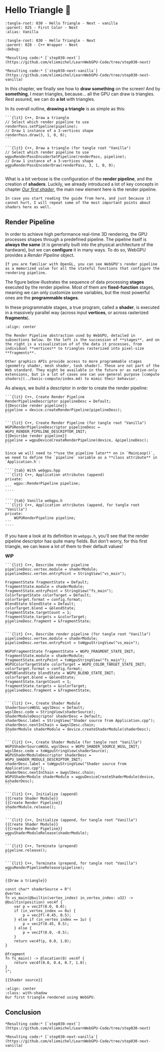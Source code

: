 Hello Triangle <span class="bullet">🔴</span>
==============

```{lit-setup}
:tangle-root: 030 - Hello Triangle - Next - vanilla
:parent: 025 - First Color - Next
:alias: Vanilla
```

```{lit-setup}
:tangle-root: 030 - Hello Triangle - Next
:parent: 028 - C++ Wrapper - Next
:debug:
```

````{tab} With webgpu.hpp
*Resulting code:* [`step030-next`](https://github.com/eliemichel/LearnWebGPU-Code/tree/step030-next)
````

````{tab} Vanilla webgpu.h
*Resulting code:* [`step030-next-vanilla`](https://github.com/eliemichel/LearnWebGPU-Code/tree/step030-next-vanilla)
````

In this chapter, we finally see how to **draw something** on the screen! And by **something**, I mean triangles, because... all the GPU can draw is triangles. Rest assured, we can do **a lot** with triangles.

In its overall outline, **drawing a triangle** is as simple as this:

````{tab} With webgpu.hpp
```{lit} C++, Draw a triangle
// Select which render pipeline to use
renderPass.setPipeline(pipeline);
// Draw 1 instance of a 3-vertices shape
renderPass.draw(3, 1, 0, 0);
```
````

````{tab} Vanilla webgpu.h
```{lit} C++, Draw a triangle (for tangle root "Vanilla")
// Select which render pipeline to use
wgpuRenderPassEncoderSetPipeline(renderPass, pipeline);
// Draw 1 instance of a 3-vertices shape
wgpuRenderPassEncoderDraw(renderPass, 3, 1, 0, 0);
```
````

What is a bit verbose is the configuration of the **render pipeline**, and the creation of **shaders**. Luckily, we already introduced a lot of key concepts in chapter [*Our first shader*](../getting-started/our-first-shader.md), the main new element here is the render pipeline.

```{note}
In case you start reading the guide from here, and just because it cannot hurt, I will repeat some of the most important points about shaders here as well.
```

Render Pipeline
---------------

In order to achieve high performance real-time 3D rendering, the GPU processes shapes through a predefined pipeline. The pipeline itself is **always the same** (it is generally built into the physical architecture of the hardware), but we can **configure** it in many ways. To do so, WebGPU provides a *Render Pipeline* object.

```{note}
If you are familiar with OpenGL, you can see WebGPU's render pipeline as a memorized value for all the stateful functions that configure the rendering pipeline.
```

The figure below illustrates the sequence of data processing **stages** executed by the render pipeline. Most of them are **fixed-function** stages, meaning we can only customize some variables, but the most powerful ones are the **programmable stages**.

In these programmable stages, a true program, called a **shader**, is executed in a massively parallel way (across input **vertices**, or across rasterized **fragments**).

```{themed-figure} /images/render-pipeline-{theme}.svg
:align: center

The Render Pipeline abstraction used by WebGPU, detailed in subsections below. On the left is the succession of **stages**, and on the right is a visualization of of the data it processes, from individual **vertices** to triangles rasterized into pixel-size **fragments**.
```

```{note}
Other graphics APIs provide access to more programmable stages (geometry shader, mesh shader, task shader). These are not part of the Web standard. They might be available in the future or as native-only extensions, but in a lot of cases one can use general purpose [compute shaders](../basic-compute/index.md) to mimic their behavior.
```

As always, we build a descriptor in order to create the render pipeline:

````{tab} With webgpu.hpp
```{lit} C++, Create Render Pipeline
RenderPipelineDescriptor pipelineDesc = Default;
{{Describe render pipeline}}
pipeline = device.createRenderPipeline(pipelineDesc);
```
````

````{tab} Vanilla webgpu.h
```{lit} C++, Create Render Pipeline (for tangle root "Vanilla")
WGPURenderPipelineDescriptor pipelineDesc = WGPU_RENDER_PIPELINE_DESCRIPTOR_INIT;
{{Describe render pipeline}}
pipeline = wgpuDeviceCreateRenderPipeline(device, &pipelineDesc);
```
````

`````{note}
Since we will need to **use the pipeline later** on in `MainLoop()`, we need to define the `pipeline` variable as a **class attribute** in `Application.h`:

````{tab} With webgpu.hpp
```{lit} C++, Application attributes (append)
private:
	wgpu::RenderPipeline pipeline;
```
````

````{tab} Vanilla webgpu.h
```{lit} C++, Application attributes (append, for tangle root "Vanilla")
private:
	WGPURenderPipeline pipeline;
```
````
`````

If you have a look at its definition in `webpgu.h`, you'll see that the render pipeline descriptor has quite many fields. But don't worry, for this first triangle, we can leave a lot of them to their default values!

**WIP**

````{tab} With webgpu.hpp
```{lit} C++, Describe render pipeline
pipelineDesc.vertex.module = shaderModule;
pipelineDesc.vertex.entryPoint = StringView("vs_main");

FragmentState fragmentState = Default;
fragmentState.module = shaderModule;
fragmentState.entryPoint = StringView("fs_main");
ColorTargetState colorTarget = Default;
colorTarget.format = config.format;
BlendState blendState = Default;
colorTarget.blend = &blendState;
fragmentState.targetCount = 1;
fragmentState.targets = &colorTarget;
pipelineDesc.fragment = &fragmentState;
```
````

````{tab} Vanilla webgpu.h
```{lit} C++, Describe render pipeline (for tangle root "Vanilla")
pipelineDesc.vertex.module = shaderModule;
pipelineDesc.vertex.entryPoint = toWgpuStringView("vs_main");

WGPUFragmentState fragmentState = WGPU_FRAGMENT_STATE_INIT;
fragmentState.module = shaderModule;
fragmentState.entryPoint = toWgpuStringView("fs_main");
WGPUColorTargetState colorTarget = WGPU_COLOR_TARGET_STATE_INIT;
colorTarget.format = config.format;
WGPUBlendState blendState = WGPU_BLEND_STATE_INIT;
colorTarget.blend = &blendState;
fragmentState.targetCount = 1;
fragmentState.targets = &colorTarget;
pipelineDesc.fragment = &fragmentState;
```
````

````{tab} With webgpu.hpp
```{lit} C++, Create Shader Module
ShaderSourceWGSL wgslDesc = Default;
wgslDesc.code = StringView(shaderSource);
ShaderModuleDescriptor shaderDesc = Default;
shaderDesc.label = StringView("Shader source from Application.cpp");
shaderDesc.nextInChain = &wgslDesc.chain;
ShaderModule shaderModule = device.createShaderModule(shaderDesc);
```
````

````{tab} Vanilla webgpu.h
```{lit} C++, Create Shader Module (for tangle root "Vanilla")
WGPUShaderSourceWGSL wgslDesc = WGPU_SHADER_SOURCE_WGSL_INIT;
wgslDesc.code = toWgpuStringView(shaderSource);
WGPUShaderModuleDescriptor shaderDesc = WGPU_SHADER_MODULE_DESCRIPTOR_INIT;
shaderDesc.label = toWgpuStringView("Shader source from Application.cpp");
shaderDesc.nextInChain = &wgslDesc.chain;
WGPUShaderModule shaderModule = wgpuDeviceCreateShaderModule(device, &shaderDesc);
```
````

````{tab} With webgpu.hpp
```{lit} C++, Initialize (append)
{{Create Shader Module}}
{{Create Render Pipeline}}
shaderModule.release();
```
````

````{tab} Vanilla webgpu.h
```{lit} C++, Initialize (append, for tangle root "Vanilla")
{{Create Shader Module}}
{{Create Render Pipeline}}
wgpuShaderModuleRelease(shaderModule);
```
````

````{tab} With webgpu.hpp
```{lit} C++, Terminate (prepend)
pipeline.release();
```
````

````{tab} Vanilla webgpu.h
```{lit} C++, Terminate (prepend, for tangle root "Vanilla")
wgpuRenderPipelineRelease(pipeline);
```
````

```{lit} C++, Use Render Pass (replace, also for tangle root "Vanilla")
{{Draw a triangle}}
```

```{lit} C++, Shader source (also for tangle root "Vanilla")
const char* shaderSource = R"(
@vertex
fn vs_main(@builtin(vertex_index) in_vertex_index: u32) -> @builtin(position) vec4f {
	var p = vec2f(0.0, 0.0);
	if (in_vertex_index == 0u) {
		p = vec2f(-0.45, 0.5);
	} else if (in_vertex_index == 1u) {
		p = vec2f(0.45, 0.5);
	} else {
		p = vec2f(0.0, -0.5);
	}
	return vec4f(p, 0.0, 1.0);
}

@fragment
fn fs_main() -> @location(0) vec4f {
	return vec4f(0.0, 0.4, 0.7, 1.0);
}
)";
```

```{lit} C++, Application implementation (prepend, also for tangle root "Vanilla")
{{Shader source}}
```

```{figure} /images/hello-triangle/first-triangle.png
:align: center
:class: with-shadow
Our first triangle rendered using WebGPU.
```

Conclusion
----------

````{tab} With webgpu.hpp
*Resulting code:* [`step030-next`](https://github.com/eliemichel/LearnWebGPU-Code/tree/step030-next)
````

````{tab} Vanilla webgpu.h
*Resulting code:* [`step030-next-vanilla`](https://github.com/eliemichel/LearnWebGPU-Code/tree/step030-next-vanilla)
````
